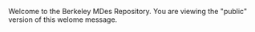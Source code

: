 Welcome to the Berkeley MDes Repository.
You are viewing the "public" version of this welome message.
